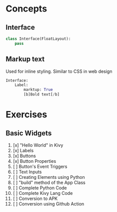# Concepts

## Interface

```python
class Interface(FloatLayout):
    pass
```

## Markup text
Used for inline styling. Similar to CSS in web design

```python
Interface:
    Label:
        marktup: True
        [b]Bold text[/b]
```

# Exercises

## Basic Widgets

1. [x] "Hello World" in Kivy
2. [x] Labels
3. [x] Buttons
4. [x] Button Properties
5. [ ] Button's Event Triggers
6. [ ] Text Inputs
7. [ ] Creating Elements using Python
8. [ ] "build" method of the App Class
9. [ ] Complete Python Code
10. [ ] Complete Kivy Lang Code
11. [ ] Conversion to APK
12. [ ] Conversion using Github Action 